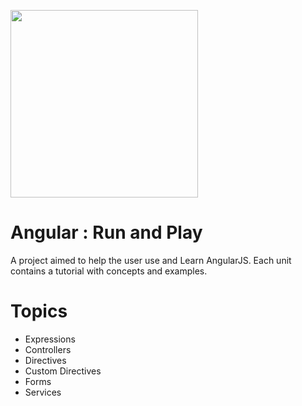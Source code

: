 <a name="README">[<img src="https://pbs.twimg.com/profile_images/2149314222/square.png" width="300px" height="300px" />](https://github.com/MartinChavez/Learn-Javascript)</a>

Angular : Run and Play
================

A project aimed to help the user use and Learn AngularJS. Each unit contains a tutorial with concepts and examples.

Topics
================
 - Expressions
 - Controllers
 - Directives
 - Custom Directives
 - Forms
 - Services
 
